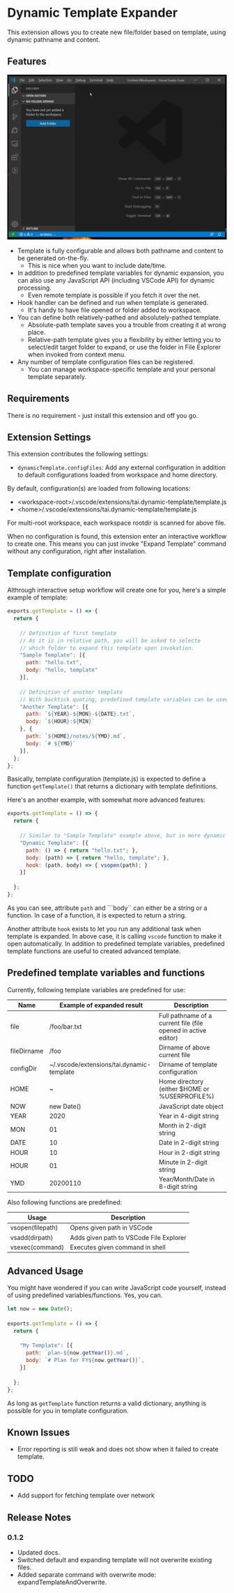 # Dynamic Template Expander

This extension allows you to create new file/folder based on template,
using dynamic pathname and content.

## Features

![DEMO:Using Dynamic Template](doc/dynamic-template-demo.gif)

- Template is fully configurable and allows both pathname and content to be generated on-the-fly.
  - This is nice when you want to include date/time.
- In addition to predefined template variables for dynamic expansion, you can also use any JavaScript API (including VSCode API) for dynamic processing.
  - Even remote template is possible if you fetch it over the net.
- Hook handler can be defined and run when template is generated.
  - It's handy to have file opened or folder added to workspace.
- You can define both relatively-pathed and absolutely-pathed template.
  - Absolute-path template saves you a trouble from creating it at wrong place.
  - Relative-path template gives you a flexibility by either letting you to select/edit target folder to expand, or use the folder in File Explorer when invoked from context menu.
- Any number of template configuration files can be registered.
  - You can manage workspace-specific template and your personal template separately.

## Requirements

There is no requirement - just install this extension and off you go.

## Extension Settings

This extension contributes the following settings:

* `dynamicTemplate.configFiles`: Add any external configuration in addition to default configurations loaded from workspace and home directory.

By default, configuration(s) are loaded from following locations:

* \<workspace-root\>/.vscode/extensions/tai.dynamic-template/template.js
* \<home\>/.vscode/extensions/tai.dynamic-template/template.js

For multi-root workspace, each workspace rootdir is scanned for above file.

When no configuration is found, this extension enter an interactive workflow to create one.
This means you can just invoke "Expand Template" command without any configuration, right after installation.

## Template configuration

Althrough interactive setup workflow will create one for you,
here's a simple example of template:

```javascript
exports.getTemplate = () => {
  return {

    // Definition of first template
    // As it is in relative path, you will be asked to selecte
    // which folder to expand this template upon invokation.
    "Sample Template": [{
      path: "hello.txt",
      body: "hello, template"
    }],

    // Definition of another template
    // With backtick quoting, predefined template variables can be used for dynamic expansion.
    "Another Template": [{
      path: `${YEAR}-${MON}-${DATE}.txt`,
      body: `${HOUR}:${MIN}`
    }, {
      path: `${HOME}/notes/${YMD}.md`,
      body: `# ${YMD}`
    }],
  };
};
```

Basically, template configuration (template.js) is expected to define a function ```getTemplate()``` that
returns a dictionary with template definitions.

Here's an another example, with somewhat more advanced features:

```javascript
exports.getTemplate = () => {
  return {

    // Similar to "Sample Template" example above, but in more dynamic way
    "Dynamic Template": [{
      path: () => { return "hello.txt"; },
      body: (path) => { return "hello, template"; },
      hook: (path, body) => { vsopen(path); }
    }]

  };
};
```

As you can see, attribute ```path``` and ```body`` can either be a string or a function.
In case of a function, it is expected to return a string.

Another attribute ```hook``` exists to let you run any additional task when template is expanded.
In above case, it is calling ```vscode``` function to make it open automatically.
In addition to predefined template variables, predefined template functions are useful to created advanced template.

## Predefined template variables and functions

Currently, following template variables are predefined for use:

| Name | Example of expanded result | Description |
| ---- | --------------- | ---- |
| file | /foo/bar.txt    | Full pathname of a current file (file opened in active editor) |
| fileDirname | /foo     | Dirname of above current file |
| configDir | ~/.vscode/extensions/tai.dynamic-template | Dirname of template configuration |
| HOME | ~ | Home directory (either $HOME or %USERPROFILE%) |
| NOW | new Date() | JavaScript date object |
| YEAR | 2020 | Year in 4-digit string |
| MON | 01 | Month in 2-digit string |
| DATE | 10 | Date in 2-digit string |
| HOUR | 10 | Hour in 2-digit string |
| HOUR | 01 | Minute in 2-digit string |
| YMD | 20200110 | Year/Month/Date in 8-digit string |

Also following functions are predefined:

| Usage | Description |
| ---- | ----------- |
| vsopen(filepath) | Opens given path in VSCode |
| vsadd(dirpath) | Adds given path to VSCode File Explorer |
| vsexec(command) | Executes given command in shell |

## Advanced Usage

You might have wondered if you can write JavaScript code yourself,
instead of using predefined variables/functions. Yes, you can.

```javascript
let now = new Date();

exports.getTemplate = () => {
  return {

    "My Template": [{
      path: `plan-${now.getYear()}.md`,
      body: `# Plan for FY${now.getYear()}`,
    }]

  };
};
```

As long as ```getTemplate``` function returns a valid dictionary,
anything is possible for you in template configuration.

## Known Issues

* Error reporting is still weak and does not show when it failed to create template.

## TODO

* Add support for fetching template over network

## Release Notes

### 0.1.2

- Updated docs.
- Switched default and expanding template will not overwrite existing files.
- Added separate command with overwrite mode: expandTemplateAndOverwrite.
